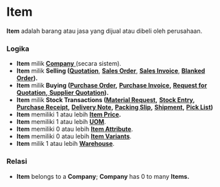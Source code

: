 # Item

**Item** adalah barang atau jasa yang dijual atau dibeli oleh perusahaan.&#x20;

### Logika

* **Item** milik [**Company** ](../../core-concept.md#company-perusahaan)(secara sistem).
* **Item** milik **Selling (**[**Quotation**](../../selling-concept/quotation.md), [**Sales Order**](../../selling-concept/sales-order.md), [**Sales Invoice**](../../selling-concept/sales-invoice.md), [**Blanked Order**](../../selling-concept/blanked-order.md)**).**
* **Item** milik **Buying (**[**Purchase Order**](../../buying-concept/purchase-order.md)**,** [**Purchase Invoice**](../../buying-concept/purchase-invoice.md)**,** [**Request for Quotation**](../../buying-concept/request-for-quotation.md)**,**[ **Supplier Quotation**](../../buying-concept/supplier-quotation.md)**).**
* **Item** milik **Stock Transactions (**[**Material Request**](../stock-transactions/material-request.md)**,** [**Stock Entry**](../stock-transactions/stock-entry.md)**,** [**Purchase Receipt**](../stock-transactions/purchase-receipt.md)**,** [**Delivery Note**](../stock-transactions/delivery-note.md)**,** [**Packing Slip**](../stock-transactions/packing-slip.md)**,** [**Shipment**](../stock-transactions/shipment.md)**,** [**Pick List**](../stock-transactions/pick-list.md)**)**
* **Item** memiliki 1 atau lebih [**Item Price**](item-price.md)**.**
* **Item** memiliki 1 atau lebih [**UOM**](unit-of-measure.md).
* **Item** memiliki 0 atau lebih [**Item Attribute**](../item-variants/item-attribute.md).
* **Item** memiliki 0 atau lebih [**Item Variants**](../item-variants/item-variants.md).
* **Item** milik 1 atau lebih [**Warehouse**](warehouse.md).

### Relasi

* **Item** belongs to a **Company**; **Company** has 0 to many **Items.**
